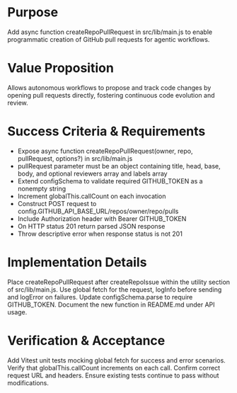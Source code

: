 # Purpose
Add async function createRepoPullRequest in src/lib/main.js to enable programmatic creation of GitHub pull requests for agentic workflows.

# Value Proposition
Allows autonomous workflows to propose and track code changes by opening pull requests directly, fostering continuous code evolution and review.

# Success Criteria & Requirements
* Expose async function createRepoPullRequest(owner, repo, pullRequest, options?) in src/lib/main.js
* pullRequest parameter must be an object containing title, head, base, body, and optional reviewers array and labels array
* Extend configSchema to validate required GITHUB_TOKEN as a nonempty string
* Increment globalThis.callCount on each invocation
* Construct POST request to config.GITHUB_API_BASE_URL/repos/owner/repo/pulls
* Include Authorization header with Bearer GITHUB_TOKEN
* On HTTP status 201 return parsed JSON response
* Throw descriptive error when response status is not 201

# Implementation Details
Place createRepoPullRequest after createRepoIssue within the utility section of src/lib/main.js. Use global fetch for the request, logInfo before sending and logError on failures. Update configSchema.parse to require GITHUB_TOKEN. Document the new function in README.md under API usage.

# Verification & Acceptance
Add Vitest unit tests mocking global fetch for success and error scenarios. Verify that globalThis.callCount increments on each call. Confirm correct request URL and headers. Ensure existing tests continue to pass without modifications.
